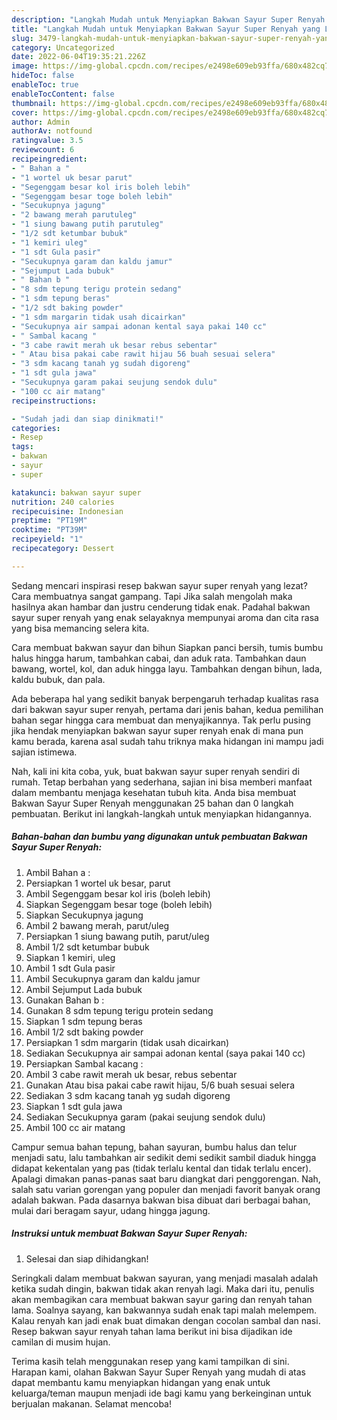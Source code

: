 ```yaml
---
description: "Langkah Mudah untuk Menyiapkan Bakwan Sayur Super Renyah yang Lezat Sekali, Buat Buka Puasa Bisa Manjain Lidah"
title: "Langkah Mudah untuk Menyiapkan Bakwan Sayur Super Renyah yang Lezat Sekali, Buat Buka Puasa Bisa Manjain Lidah"
slug: 3479-langkah-mudah-untuk-menyiapkan-bakwan-sayur-super-renyah-yang-lezat-sekali-buat-buka-puasa-bisa-manjain-lidah
category: Uncategorized
date: 2022-06-04T19:35:21.226Z
image: https://img-global.cpcdn.com/recipes/e2498e609eb93ffa/680x482cq70/bakwan-sayur-super-renyah-foto-resep-utama.jpg
hideToc: false
enableToc: true
enableTocContent: false
thumbnail: https://img-global.cpcdn.com/recipes/e2498e609eb93ffa/680x482cq70/bakwan-sayur-super-renyah-foto-resep-utama.jpg
cover: https://img-global.cpcdn.com/recipes/e2498e609eb93ffa/680x482cq70/bakwan-sayur-super-renyah-foto-resep-utama.jpg
author: Admin
authorAv: notfound
ratingvalue: 3.5
reviewcount: 6
recipeingredient:
- " Bahan a "
- "1 wortel uk besar parut"
- "Segenggam besar kol iris boleh lebih"
- "Segenggam besar toge boleh lebih"
- "Secukupnya jagung"
- "2 bawang merah parutuleg"
- "1 siung bawang putih parutuleg"
- "1/2 sdt ketumbar bubuk"
- "1 kemiri uleg"
- "1 sdt Gula pasir"
- "Secukupnya garam dan kaldu jamur"
- "Sejumput Lada bubuk"
- " Bahan b "
- "8 sdm tepung terigu protein sedang"
- "1 sdm tepung beras"
- "1/2 sdt baking powder"
- "1 sdm margarin tidak usah dicairkan"
- "Secukupnya air sampai adonan kental saya pakai 140 cc"
- " Sambal kacang "
- "3 cabe rawit merah uk besar rebus sebentar"
- " Atau bisa pakai cabe rawit hijau 56 buah sesuai selera"
- "3 sdm kacang tanah yg sudah digoreng"
- "1 sdt gula jawa"
- "Secukupnya garam pakai seujung sendok dulu"
- "100 cc air matang"
recipeinstructions:

- "Sudah jadi dan siap dinikmati!"
categories:
- Resep
tags:
- bakwan
- sayur
- super

katakunci: bakwan sayur super 
nutrition: 240 calories
recipecuisine: Indonesian
preptime: "PT19M"
cooktime: "PT39M"
recipeyield: "1"
recipecategory: Dessert

---
```



Sedang mencari inspirasi resep bakwan sayur super renyah yang lezat? Cara membuatnya sangat gampang. Tapi Jika salah mengolah maka hasilnya akan hambar dan justru cenderung tidak enak. Padahal bakwan sayur super renyah yang enak selayaknya mempunyai aroma dan cita rasa yang bisa memancing selera kita.


Cara membuat bakwan sayur dan bihun Siapkan panci bersih, tumis bumbu halus hingga harum, tambahkan cabai, dan aduk rata. Tambahkan daun bawang, wortel, kol, dan aduk hingga layu. Tambahkan dengan bihun, lada, kaldu bubuk, dan pala.

Ada beberapa hal yang sedikit banyak berpengaruh terhadap kualitas rasa dari bakwan sayur super renyah, pertama dari jenis bahan, kedua pemilihan bahan segar hingga cara membuat dan menyajikannya. Tak perlu pusing jika hendak menyiapkan bakwan sayur super renyah enak di mana pun kamu berada, karena asal sudah tahu triknya maka hidangan ini mampu jadi sajian istimewa.


Nah, kali ini kita coba, yuk, buat bakwan sayur super renyah sendiri di rumah. Tetap berbahan yang sederhana, sajian ini bisa memberi manfaat dalam membantu menjaga kesehatan tubuh kita. Anda bisa membuat Bakwan Sayur Super Renyah menggunakan 25 bahan dan 0 langkah pembuatan. Berikut ini langkah-langkah untuk menyiapkan hidangannya.

<!--inarticleads1-->

##### Bahan-bahan dan bumbu yang digunakan untuk pembuatan Bakwan Sayur Super Renyah:

1. Ambil  Bahan a :
1. Persiapkan 1 wortel uk besar, parut
1. Ambil Segenggam besar kol iris (boleh lebih)
1. Siapkan Segenggam besar toge (boleh lebih)
1. Siapkan Secukupnya jagung
1. Ambil 2 bawang merah, parut/uleg
1. Persiapkan 1 siung bawang putih, parut/uleg
1. Ambil 1/2 sdt ketumbar bubuk
1. Siapkan 1 kemiri, uleg
1. Ambil 1 sdt Gula pasir
1. Ambil Secukupnya garam dan kaldu jamur
1. Ambil Sejumput Lada bubuk
1. Gunakan  Bahan b :
1. Gunakan 8 sdm tepung terigu protein sedang
1. Siapkan 1 sdm tepung beras
1. Ambil 1/2 sdt baking powder
1. Persiapkan 1 sdm margarin (tidak usah dicairkan)
1. Sediakan Secukupnya air sampai adonan kental (saya pakai 140 cc)
1. Persiapkan  Sambal kacang :
1. Ambil 3 cabe rawit merah uk besar, rebus sebentar
1. Gunakan  Atau bisa pakai cabe rawit hijau, 5/6 buah sesuai selera
1. Sediakan 3 sdm kacang tanah yg sudah digoreng
1. Siapkan 1 sdt gula jawa
1. Sediakan Secukupnya garam (pakai seujung sendok dulu)
1. Ambil 100 cc air matang


Campur semua bahan tepung, bahan sayuran, bumbu halus dan telur menjadi satu, lalu tambahkan air sedikit demi sedikit sambil diaduk hingga didapat kekentalan yang pas (tidak terlalu kental dan tidak terlalu encer). Apalagi dimakan panas-panas saat baru diangkat dari penggorengan. Nah, salah satu varian gorengan yang populer dan menjadi favorit banyak orang adalah bakwan. Pada dasarnya bakwan bisa dibuat dari berbagai bahan, mulai dari beragam sayur, udang hingga jagung. 

<!--inarticleads2-->

##### Instruksi untuk membuat Bakwan Sayur Super Renyah:


1. Selesai dan siap dihidangkan!

Seringkali dalam membuat bakwan sayuran, yang menjadi masalah adalah ketika sudah dingin, bakwan tidak akan renyah lagi. Maka dari itu, penulis akan membagikan cara membuat bakwan sayur garing dan renyah tahan lama. Soalnya sayang, kan bakwannya sudah enak tapi malah melempem. Kalau renyah kan jadi enak buat dimakan dengan cocolan sambal dan nasi. Resep bakwan sayur renyah tahan lama berikut ini bisa dijadikan ide camilan di musim hujan. 

Terima kasih telah menggunakan resep yang kami tampilkan di sini. Harapan kami, olahan Bakwan Sayur Super Renyah yang mudah di atas dapat membantu kamu menyiapkan hidangan yang enak untuk keluarga/teman maupun menjadi ide bagi kamu yang berkeinginan untuk berjualan makanan. Selamat mencoba!
